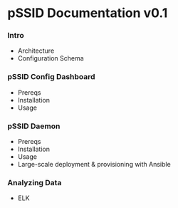 # pSSID Documentation v0.1

### Intro
- Architecture
- Configuration Schema
### pSSID Config Dashboard
- Prereqs
- Installation
- Usage

### pSSID Daemon
- Prereqs
- Installation
- Usage
- Large-scale deployment & provisioning with Ansible

### Analyzing Data
- ELK

